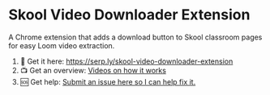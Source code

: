 # Skool Video Downloader Extension

A Chrome extension that adds a download button to Skool classroom pages for easy Loom video extraction.

1. 🔗 Get it here: https://serp.ly/skool-video-downloader-extension
2. 📺 Get an overview: [Videos on how it works](https://www.youtube.com/playlist?list=PLGq4YK_k-L5icyQlHv5X-QntbwLWizqFB)
3. 🆘 Get help: [Submit an issue here so I can help fix it.](https://github.com/devinschumacher/devinschumacher/issues)

